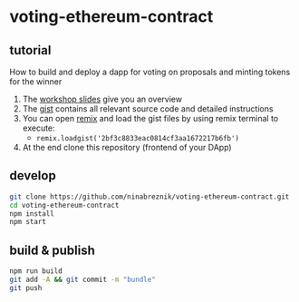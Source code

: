 # voting-ethereum-contract

## tutorial
How to build and deploy a dapp for voting on proposals and minting tokens for the winner

1. The [workshop slides](https://slides.com/ninabreznik/deck-11-12#/) give you an overview
2. The [gist](https://gist.github.com/serapath/2bf3c8833eac0814cf3aa1672217b6fb) contains all relevant source code and detailed instructions
3. You can open [remix](https://remix-alpha.ethereum.org/) and load the gist files by using remix terminal to execute:
    * `remix.loadgist('2bf3c8833eac0814cf3aa1672217b6fb')`
4. At the end clone this repository (frontend of your DApp)

## develop
```sh
git clone https://github.com/ninabreznik/voting-ethereum-contract.git
cd voting-ethereum-contract
npm install
npm start
```

## build & publish
```sh
npm run build
git add -A && git commit -m "bundle"
git push
```
